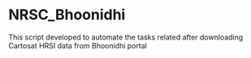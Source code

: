 # NRSC_Bhoonidhi
This script developed to automate the tasks related after downloading Cartosat HRSI data from Bhoonidhi portal
